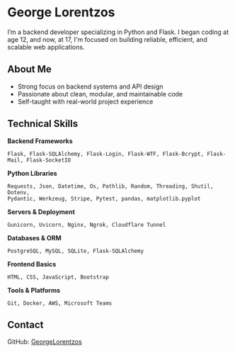 # George Lorentzos

I’m a backend developer specializing in Python and Flask. I began coding at age 12, and now, at 17, I'm focused on building reliable, efficient, and scalable web applications.

## About Me

- Strong focus on backend systems and API design  
- Passionate about clean, modular, and maintainable code  
- Self-taught with real-world project experience

## Technical Skills

**Backend Frameworks**  
```text
Flask, Flask-SQLAlchemy, Flask-Login, Flask-WTF, Flask-Bcrypt, Flask-Mail, Flask-SocketIO
```

**Python Libraries**  
```text
Requests, Json, Datetime, Os, Pathlib, Random, Threading, Shutil, Dotenv,
Pydantic, Werkzeug, Stripe, Pytest, pandas, matplotlib.pyplot
```

**Servers & Deployment**  
```text
Gunicorn, Uvicorn, Nginx, Ngrok, Cloudflare Tunnel
```

**Databases & ORM**  
```text
PostgreSQL, MySQL, SQLite, Flask-SQLAlchemy
```

**Frontend Basics**  
```text
HTML, CSS, JavaScript, Bootstrap
```

**Tools & Platforms**  
```text
Git, Docker, AWS, Microsoft Teams
```

## Contact

GitHub: [GeorgeLorentzos](https://github.com/GeorgeLorentzos)
